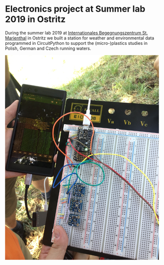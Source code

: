 # Electronics project at Summer lab 2019 in Ostritz
During the summer lab 2019 at [Internationales Begegnungszentrum St. Marienthal](https://ibz-marienthal.de/) in Ostritz we built a station for weather and environmental data programmed in CircuitPython to support the (micro-)plastics studies in Polish, German and Czech running waters.

[![Photo of the weather station in the field.](assets/images/2019-08-14_weather_station_IMG_6099.jpg)](assets/images/2019-08-14_weather_station_IMG_6099.jpg)
